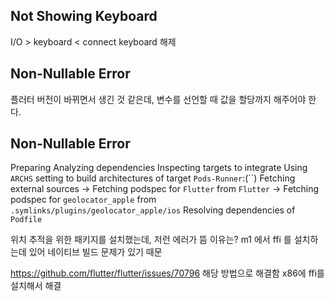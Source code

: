 ## Not Showing Keyboard
I/O > keyboard < connect keyboard 해제

## Non-Nullable Error
플러터 버전이 바뀌면서 생긴 것 같은데,
변수를 선언할 때 값을 할당까지 해주어야 한다. 

## Non-Nullable Error
Preparing Analyzing dependencies Inspecting targets to integrate Using `ARCHS` setting to build architectures of target `Pods-Runner`:(``) 
Fetching external sources -> Fetching podspec for `Flutter` from `Flutter` -> 
Fetching podspec for `geolocator_apple` from `.symlinks/plugins/geolocator_apple/ios` 
Resolving dependencies of `Podfile`

위치 추적을 위한 패키지를 설치했는데, 저런 에러가 뜸
이유는? m1 에서 ffi 를 설치하는데 있어 네이티브 빌드 문제가 있기 때문

https://github.com/flutter/flutter/issues/70796 해당 방법으로 해결함
x86에 ffi를 설치해서 해결
